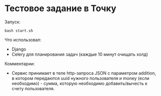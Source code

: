 # Тестовое задание в Точку

Запуск:

    bash start.sh
    
Что использовал:

- Django
- Celery для планирования задач (каждые 10 минут очищать холд)

Комментарии:

- Сервис принимает в теле http-запроса JSON c параметром addition, в котором передаются uuid нужного пользователя и money (если необходимо) - сумма, которую необходимо добавить/вычесть к счету пользователя.
